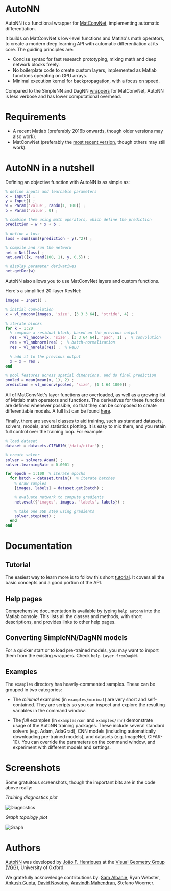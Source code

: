 
# AutoNN #
AutoNN is a functional wrapper for [MatConvNet](http://www.vlfeat.org/matconvnet/), implementing automatic differentiation.

It builds on MatConvNet's low-level functions and Matlab's math operators, to create a modern deep learning API with automatic differentiation at its core. The guiding principles are:

- Concise syntax for fast research prototyping, mixing math and deep network blocks freely.
- No boilerplate code to create custom layers, implemented as Matlab functions operating on GPU arrays.
- Minimal execution kernel for backpropagation, with a focus on speed.

Compared to the SimpleNN and DagNN [wrappers](http://www.vlfeat.org/matconvnet/wrappers/) for MatConvNet, AutoNN is less verbose and has lower computational overhead.


# Requirements #

* A recent Matlab (preferably 2016b onwards, though older versions may also work).
* MatConvNet (preferably the [most recent version](https://github.com/vlfeat/matconvnet), though others may still work).


# AutoNN in a nutshell #

Defining an objective function with AutoNN is as simple as:

```Matlab
% define inputs and learnable parameters
x = Input() ;
y = Input() ;
w = Param('value', randn(1, 100)) ;
b = Param('value', 0) ;

% combine them using math operators, which define the prediction
prediction = w * x + b ;

% define a loss
loss = sum(sum((prediction - y).^2)) ;

% compile and run the network
net = Net(loss) ;
net.eval({x, rand(100, 1), y, 0.5}) ;

% display parameter derivatives
net.getDer(w)
```

AutoNN also allows you to use MatConvNet layers and custom functions.

Here's a simplified 20-layer ResNet:

```Matlab
images = Input() ;

% initial convolution
x = vl_nnconv(images, 'size', [3 3 3 64], 'stride', 4) ;

% iterate blocks
for k = 1:20
  % compose a residual block, based on the previous output
  res = vl_nnconv(x, 'size', [3 3 64 64], 'pad', 1) ;  % convolution
  res = vl_nnbnorm(res) ;  % batch-normalization
  res = vl_nnrelu(res) ;  % ReLU
  
  % add it to the previous output
  x = x + res ;
end

% pool features across spatial dimensions, and do final prediction
pooled = mean(mean(x, 1), 2) ;
prediction = vl_nnconv(pooled, 'size', [1 1 64 1000]) ;
```

All of MatConvNet's layer functions are overloaded, as well as a growing list of Matlab math operators and functions. The derivatives for these functions are defined whenever possible, so that they can be composed to create differentiable models. A full list can be found [here](doc/methods.txt).

Finally, there are several classes to aid training, such as standard datasets, solvers, models, and statistics plotting. It is easy to mix them, and you retain full control over the training loop. For example:

```Matlab
% load dataset
dataset = datasets.CIFAR10('/data/cifar') ;

% create solver
solver = solvers.Adam() ;
solver.learningRate = 0.0001 ;

for epoch = 1:100  % iterate epochs
  for batch = dataset.train()  % iterate batches
    % draw samples
    [images, labels] = dataset.get(batch) ;

    % evaluate network to compute gradients
    net.eval({'images', images, 'labels', labels}) ;

    % take one SGD step using gradients
    solver.step(net) ;
  end
end
```

# Documentation #

## Tutorial ##

The easiest way to learn more is to follow this short [tutorial](doc/TUTORIAL.md). It covers all the basic concepts and a good portion of the API.


## Help pages ##

Comprehensive documentation is available by typing `help autonn` into the Matlab console. This lists all the classes and methods, with short descriptions, and provides links to other help pages.


## Converting SimpleNN/DagNN models ##

For a quicker start or to load pre-trained models, you may want to import them from the existing wrappers. Check `help Layer.fromDagNN`.


## Examples ##

The `examples` directory has heavily-commented samples. These can be grouped in two categories:

- The *minimal* examples (in `examples/minimal`) are very short and self-contained. They are scripts so you can inspect and explore the resulting variables in the command window.

- The *full* examples (in `examples/cnn` and `examples/rnn`) demonstrate usage of the AutoNN training packages. These include several standard solvers (e.g. Adam, AdaGrad), CNN models (including automatically downloading pre-trained models), and datasets (e.g. ImageNet, CIFAR-10). You can override the parameters on the command window, and experiment with different models and settings.


# Screenshots #

Some gratuitous screenshots, though the important bits are in the code above really:

*Training diagnostics plot*

![Diagnostics](doc/diagnostics.png)

*Graph topology plot*

![Graph](doc/graph.png)


# Authors #

[AutoNN](https://en.wikipedia.org/wiki/Auton) was developed by [João F. Henriques](http://www.robots.ox.ac.uk/~joao/) at the [Visual Geometry Group (VGG)](http://www.robots.ox.ac.uk/~vgg/), University of Oxford.

We gratefully acknowledge contributions by: [Sam Albanie](http://www.robots.ox.ac.uk/~albanie/), Ryan Webster, [Ankush Gupta](http://www.robots.ox.ac.uk/~ankush/), [David Novotny](http://www.robots.ox.ac.uk/~david/), [Aravindh Mahendran](http://users.ox.ac.uk/~newc4521/index.html), Stefano Woerner.

